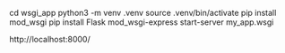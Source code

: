 <!--- https://davidhamann.de/2017/08/05/running-flask-with-wsgi-on-macos/ --->
cd wsgi_app
python3 -m venv .venv
source .venv/bin/activate
pip install mod_wsgi
pip install Flask
mod_wsgi-express start-server my_app.wsgi

http://localhost:8000/

